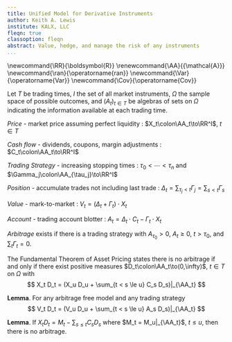 ```yaml
---
title: Unified Model for Derivative Instruments
author: Keith A. Lewis
institute: KALX, LLC
fleqn: true
classoption: fleqn
abstract: Value, hedge, and manage the risk of any instruments
...
```


\newcommand{\RR}{\boldsymbol{R}}
\renewcommand{\AA}{{\mathcal{A}}}
\newcommand{\ran}{\operatorname{ran}}
\newcommand{\Var}{\operatorname{Var}}
\newcommand{\Cov}{\operatorname{Cov}}

Let $T$ be trading times, $I$ the set of all market instruments, $\Omega$ the sample space of possible outcomes,
and $(A_t)_{t\in T}$ be algebras of sets on $\Omega$ indicating the information available at each trading time.

_Price_ - market price assuming perfect liquidity
: $X_t\colon\AA_t\to\RR^I$, $t\in T$

_Cash flow_ - dividends, coupons, margin adjustments
: $C_t\colon\AA_t\to\RR^I$

_Trading Strategy_ - increasing stopping times
: $\tau_0 < \cdots < \tau_n$ and $\Gamma_j\colon\AA_{\tau_j}\to\RR^I$

_Position_ - accumulate trades not including last trade
: $\Delta_t = \sum_{\tau_j < t}\Gamma_j = \sum_{s < t} \Gamma_s$

_Value_ - mark-to-market
: $V_t = (\Delta_t + \Gamma_t)\cdot X_t$

_Account_ - trading account blotter
: $A_t = \Delta_t\cdot C_t - \Gamma_t\cdot X_t$

_Arbitrage_ exists if there is a trading strategy
with $A_{\tau_0} > 0$, $A_t \ge 0$, $t > \tau_0$, and $\sum_{t} \Gamma_t = 0$.

The Fundamental Theorem of Asset Pricing states there is no arbitrage if and only
if there exist positive measures $D_t\colon\AA_t\to(0,\infty)$, ${t\in T}$ on $\Omega$ with
$$
	X_t D_t = (X_u D_u + \sum_{t < s \le u} C_s D_s)|_{\AA_t}
$$

__Lemma__. For any arbitrage free model and any trading strategy
$$
	V_t D_t = (V_u D_u + \sum_{t < s \le u} A_s D_s)|_{\AA_t}
$$

__Lemma__. If $X_t D_t = M_t - \sum_{s\le t} C_s D_s$ where $M_t = M_u|_{\AA_t}$, $t \le u$,
then there is no arbitrage.
